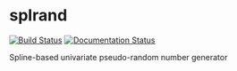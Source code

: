 # splrand
[![Build Status](https://travis-ci.org/Gretadelnista/splrand.svg?branch=master)](https://travis-ci.org/Gretadelnista/splrand)
[![Documentation Status](https://readthedocs.org/projects/splrand/badge/?version=latest)](https://splrand.readthedocs.io/en/latest/?badge=latest)


Spline-based univariate pseudo-random number generator

